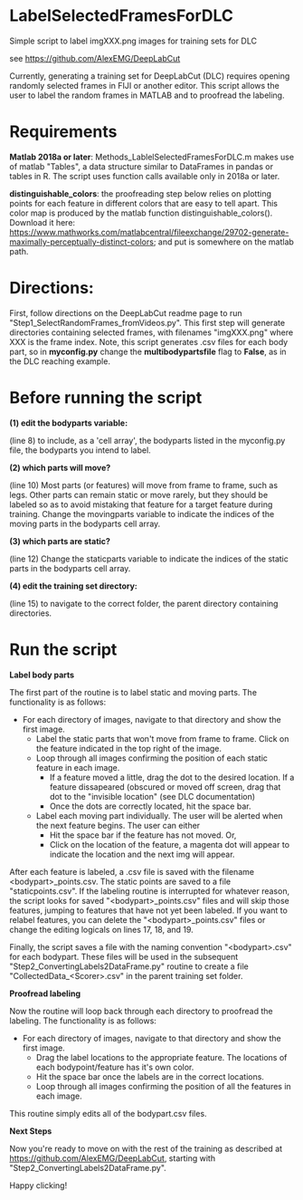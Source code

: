 # LabelSelectedFramesForDLC
Simple script to label imgXXX.png images for training sets for DLC

see https://github.com/AlexEMG/DeepLabCut

Currently, generating a training set for DeepLabCut (DLC) requires opening randomly selected frames in FIJI or another editor. This script allows the user to label the random frames in MATLAB and to proofread the labeling.

# Requirements

**Matlab 2018a or later**: Methods_LablelSelectedFramesForDLC.m makes use of matlab "Tables", a data structure similar to DataFrames in pandas or tables in R. The script uses function calls available only in 2018a or later.

**distinguishable_colors**: the proofreading step below relies on plotting points for each feature in different colors that are easy to tell apart. This color map is produced by the matlab function distinguishable_colors(). Download it here: https://www.mathworks.com/matlabcentral/fileexchange/29702-generate-maximally-perceptually-distinct-colors; and put is somewhere on the matlab path.

# Directions:

First, follow directions on the DeepLabCut readme page to run "Step1_SelectRandomFrames_fromVideos.py". This first step will generate directories containing selected frames, with filenames "imgXXX.png" where XXX is the frame index. Note, this script generates .csv files for each body part, so in **myconfig.py** change the **multibodypartsfile** flag to **False**, as in the DLC reaching example.

# Before running the script 

**(1) edit the bodyparts variable:** 

(line 8) to include, as a 'cell array', the bodyparts listed in the myconfig.py file, the bodyparts you intend to label.

**(2) which parts will move?** 

(line 10) Most parts (or features) will move from frame to frame, such as legs. Other parts can remain static or move rarely, but they should be labeled so as to avoid mistaking that feature for a target feature during training. Change the movingparts variable to indicate the indices of the moving parts in the bodyparts cell array.

**(3) which parts are static?** 

(line 12) Change the staticparts variable to indicate the indices of the static parts in the bodyparts cell array.

**(4) edit the training set directory:** 

(line 15) to navigate to the correct folder, the parent directory containing directories.

# Run the script

**Label body parts**

The first part of the routine is to label static and moving parts. The functionality is as follows:

- For each directory of images, navigate to that directory and show the first image.
  - Label the static parts that won't move from frame to frame. Click on the feature indicated in the top right of the image. 
  - Loop through all images confirming the position of each static feature in each image.
    - If a feature moved a little, drag the dot to the desired location. If a feature dissapeared (obscured or moved off screen, drag that dot to the "invisible location" (see DLC documentation)
    - Once the dots are correctly located, hit the space bar.
  - Label each moving part individually. The user will be alerted when the next feature begins. The user can either
    - Hit the space bar if the feature has not moved. Or,
    - Click on the location of the feature, a magenta dot will appear to indicate the location and the next img will appear.
  
After each feature is labeled, a .csv file is saved with the filename \<bodypart\>_points.csv. The static points are saved to a file "staticpoints.csv". If the labeling routine is interrupted for whatever reason, the script looks for saved "\<bodypart\>_points.csv" files and will skip those features, jumping to features that have not yet been labeled. If you want to relabel features, you can delete the "\<bodypart\>_points.csv" files or change the editing logicals on lines 17, 18, and 19.

Finally, the script saves a file with the naming convention "\<bodypart\>.csv" for each bodypart. These files will be used in the subsequent "Step2_ConvertingLabels2DataFrame.py" routine to create a file "CollectedData_\<Scorer\>.csv" in the parent training set folder.

**Proofread labeling**

Now the routine will loop back through each directory to proofread the labeling. The functionality is as follows:

- For each directory of images, navigate to that directory and show the first image.
  - Drag the label locations to the appropriate feature. The locations of each bodypoint/feature has it's own color.
  - Hit the space bar once the labels are in the correct locations.
  - Loop through all images confirming the position of all the features in each image.

This routine simply edits all of the bodypart.csv files.

**Next Steps**

Now you're ready to move on with the rest of the training as described at https://github.com/AlexEMG/DeepLabCut, starting with "Step2_ConvertingLabels2DataFrame.py".

Happy clicking!

